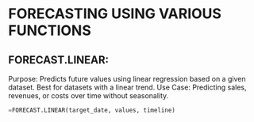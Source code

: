 # FORECASTING USING VARIOUS FUNCTIONS


## FORECAST.LINEAR:
Purpose: Predicts future values using linear regression based on a given dataset. Best for datasets with a linear trend.
Use Case: Predicting sales, revenues, or costs over time without seasonality.
```python
=FORECAST.LINEAR(target_date, values, timeline)
```
